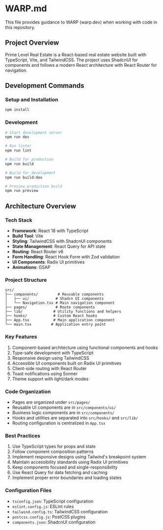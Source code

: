 # WARP.md

This file provides guidance to WARP (warp.dev) when working with code in this repository.

## Project Overview
Prime Level Real Estate is a React-based real estate website built with TypeScript, Vite, and TailwindCSS. The project uses ShadcnUI for components and follows a modern React architecture with React Router for navigation.

## Development Commands

### Setup and Installation
```bash
npm install
```

### Development
```bash
# Start development server
npm run dev

# Run linter
npm run lint

# Build for production
npm run build

# Build for development
npm run build:dev

# Preview production build
npm run preview
```

## Architecture Overview

### Tech Stack
- **Framework**: React 18 with TypeScript
- **Build Tool**: Vite
- **Styling**: TailwindCSS with ShadcnUI components
- **State Management**: React Query for API state
- **Routing**: React Router v6
- **Form Handling**: React Hook Form with Zod validation
- **UI Components**: Radix UI primitives
- **Animations**: GSAP

### Project Structure
```
src/
├── components/         # Reusable components
│   ├── ui/            # Shadcn UI components
│   └── Navigation.tsx # Main navigation component
├── pages/             # Route components
├── lib/              # Utility functions and helpers
├── hooks/            # Custom React hooks
├── App.tsx           # Main application component
└── main.tsx         # Application entry point
```

### Key Features
1. Component-based architecture using functional components and hooks
2. Type-safe development with TypeScript
3. Responsive design using TailwindCSS
4. Accessible UI components built on Radix UI primitives
5. Client-side routing with React Router
6. Toast notifications using Sonner
7. Theme support with light/dark modes

### Code Organization
- Pages are organized under `src/pages/`
- Reusable UI components are in `src/components/ui/`
- Business logic components are in `src/components/`
- Hooks and utilities are separated into `src/hooks/` and `src/lib/`
- Routing configuration is centralized in `App.tsx`

### Best Practices
1. Use TypeScript types for props and state
2. Follow component composition patterns
3. Implement responsive designs using Tailwind's breakpoint system
4. Maintain accessibility standards using Radix UI primitives
5. Keep components focused and single-responsibility
6. Use React Query for data fetching and caching
7. Implement proper error boundaries and loading states

### Configuration Files
- `tsconfig.json`: TypeScript configuration
- `eslint.config.js`: ESLint rules
- `tailwind.config.ts`: TailwindCSS configuration
- `postcss.config.js`: PostCSS plugins
- `components.json`: ShadcnUI configuration
